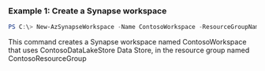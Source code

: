 ### Example 1: Create a Synapse workspace
```powershell
PS C:\> New-AzSynapseWorkspace -Name ContosoWorkspace -ResourceGroupName ContosoResourceGroup -DefaultDataLakeStorageAccountUrl https://ContosoDataLakeStore.dfs.core.windows.net -DefaultDataLakeStorageFilesystem testfilesystem -SqlAdministratorLogin psuser1 -SqlAdministratorLoginPassword SomePassword123! -Location eastus -IdentityType SystemAssigned

```

This command creates a Synapse workspace named ContosoWorkspace that uses ContosoDataLakeStore Data Store, in the resource group named ContosoResourceGroup

